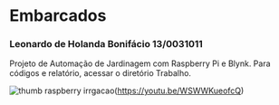# Embarcados
### Leonardo de Holanda Bonifácio 13/0031011
Projeto de Automação de Jardinagem com Raspberry Pi e Blynk. Para códigos e relatório, acessar o diretório Trabalho.

![thumb raspberry irrgacao](https://user-images.githubusercontent.com/42444599/52229866-16dbf080-289d-11e9-9b79-e78f88198947.png)(https://youtu.be/WSWWKueofcQ)

